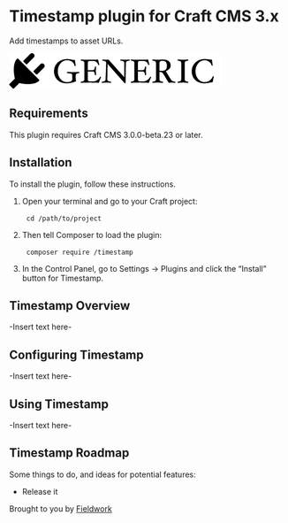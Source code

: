 # Timestamp plugin for Craft CMS 3.x

Add timestamps to asset URLs.

![Screenshot](resources/img/plugin-logo.png)

## Requirements

This plugin requires Craft CMS 3.0.0-beta.23 or later.

## Installation

To install the plugin, follow these instructions.

1. Open your terminal and go to your Craft project:

        cd /path/to/project

2. Then tell Composer to load the plugin:

        composer require /timestamp

3. In the Control Panel, go to Settings → Plugins and click the “Install” button for Timestamp.

## Timestamp Overview

-Insert text here-

## Configuring Timestamp

-Insert text here-

## Using Timestamp

-Insert text here-

## Timestamp Roadmap

Some things to do, and ideas for potential features:

* Release it

Brought to you by [Fieldwork](http://madebyfieldwork.com)
